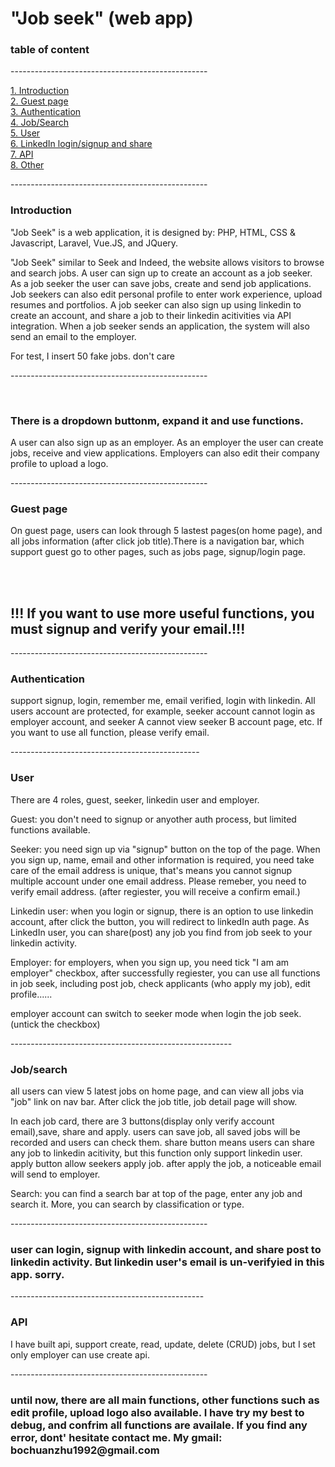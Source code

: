 <h1>"Job seek" (web app)</h1>
<h3>table of content</h3>
<p>-------------------------------------------------</p>
<a href="#intro">1. Introduction</a><br>
<a href="#guest">2. Guest page</a><br>
<a href="#auth">3. Authentication</a><br>
<a href="#job">4. Job/Search</a><br>
<a href="#user">5. User</a><br>
<a href="#linkedin">6. LinkedIn login/signup and share</a><br>
<a href="#api">7. API</a> <br>
<a href="#other">8. Other</a>
<p>-------------------------------------------------</p>
<h3 id="intro">Introduction</h3>
<p>"Job Seek" is a web application, it is designed by: PHP, HTML, CSS & Javascript, Laravel, Vue.JS, and JQuery.</p>
<p>"Job Seek" similar to Seek and Indeed, the website allows visitors to browse and search jobs. A user can sign up to create an account as a job seeker. As a job seeker the user can save jobs, create and send job applications. Job seekers can also edit personal profile to enter work experience, upload resumes and portfolios. A job seeker can also sign up using linkedin to create an account, and share a job to their linkedin acitivities via API integration. When a job seeker sends an application, the system will also send an email to the employer.</p>
<p>For test, I insert 50 fake jobs. don't care</p>

<p>-------------------------------------------------</p>
<br>
<h3>There is a dropdown buttonm, expand it and use functions.</h3>
<p>A user can also sign up as an employer. As an employer the user can create jobs, receive and view applications. Employers can also edit their company profile to upload a logo.</p>



<p>-------------------------------------------------</p>


<h3 id="guest">Guest page</h3>
<p>On guest page, users can look through 5 lastest pages(on home page), and all jobs information (after click job title).There is a navigation bar, which support guest go to other pages, such as jobs page, signup/login page. </p><br><br><h2>!!! If you want to use more useful functions, you must signup and verify your email.!!!</h2>

<p>-------------------------------------------------</p>

<h3 id="auth">Authentication</h3>
<p>support signup, login, remember me, email verified, login with linkedin. All users account are protected, for example, seeker account cannot login as employer account, and seeker A cannot view seeker B account page, etc. If you want to use all function, please verify email.</p>
<p>-----------------------------------------------</p>
<h3 id="user">User</h3>
<p>There are 4 roles, guest, seeker, linkedin user and employer.</p>
<p>Guest: you don't need to signup or anyother auth process, but limited functions available.</p>
<p>Seeker: you need sign up via "signup" button on the top of the page. When you sign up, name, email and other information is required, you need take care of the email address is unique, that's means you cannot signup multiple account under one email address. Please remeber, you need to verify email address. (after regiester, you will receive a confirm email.)</p>
<p>Linkedin user: when you login or signup, there is an option to use linkedin account, after click the button, you will redirect to linkedIn auth page. As LinkedIn user, you can share(post) any job you find from job seek to your linkedin activity.</p>
<p>Employer: for employers, when you sign up, you need tick "I am am employer" checkbox, after successfully regiester, you can use all functions in job seek, including post job, check applicants (who apply my job), edit profile......</p>
<p>employer account can switch to seeker mode when login the job seek.(untick the checkbox)</p>

<p>-------------------------------------------------------</p>

<h3 id="job">Job/search</h3>
<p>all users can view 5 latest jobs on home page, and can view all jobs via "job" link on nav bar. After click the job title, job detail page will show.</p>
<p>In each job card, there are 3 buttons(display only verify account email),save, share and apply. users can save job, all saved jobs will be recorded and users can check them. share button means users can share any job to linkedin acitivity, but this function only support linkedin user. apply button allow seekers apply job. after apply the job, a noticeable email will send to employer.</p>
<p>Search: you can find a search bar at top of the page, enter any job and search it. More, you can search by classification or type.</p>
<p>-------------------------------------------------</p>
<p><h3 id="linkedin">user can login, signup with linkedin account, and share post to linkedin activity. But linkedin user's email is un-verifyied in this app. sorry.</h3></p>

<p>------------------------------------------------</p>
<h3>API</h3>
<p>I have built api, support create, read, update, delete (CRUD) jobs, but I set only employer can use create api.</p>
<p>-------------------------------------------------</p>
<h3 id="other">until now, there are all main functions, other functions such as edit profile, upload logo also available. I have try my best to debug, and confrim all functions are availale. If you find any error, dont' hesitate contact me. My gmail: bochuanzhu1992@gmail.com </h3>
